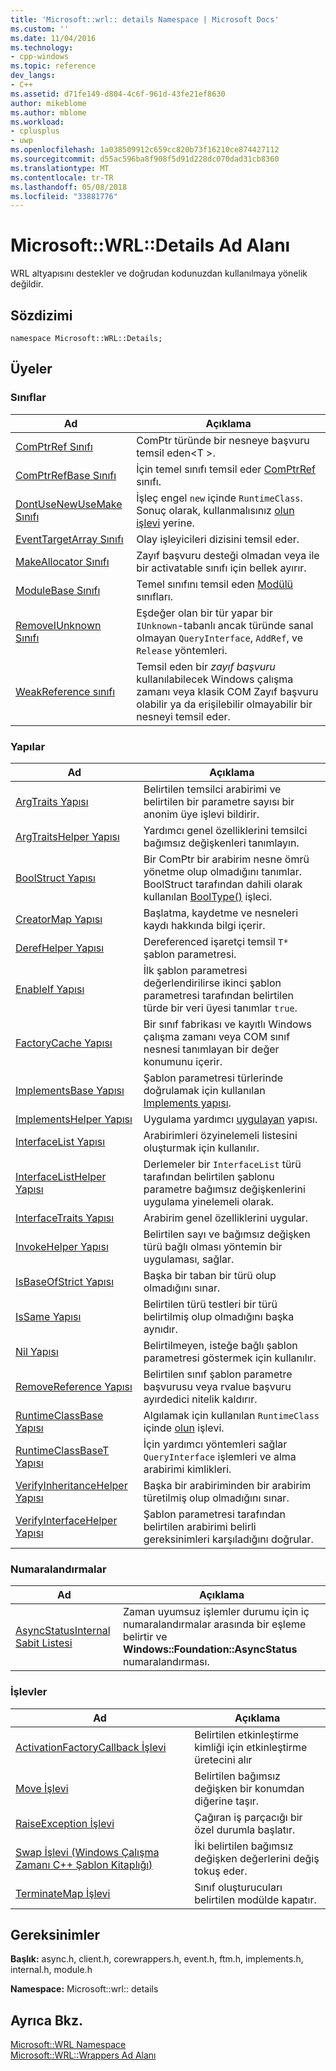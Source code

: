 ```yaml
---
title: 'Microsoft::wrl:: details Namespace | Microsoft Docs'
ms.custom: ''
ms.date: 11/04/2016
ms.technology:
- cpp-windows
ms.topic: reference
dev_langs:
- C++
ms.assetid: d71fe149-d804-4c6f-961d-43fe21ef8630
author: mikeblome
ms.author: mblome
ms.workload:
- cplusplus
- uwp
ms.openlocfilehash: 1a038509912c659cc820b73f16210ce874427112
ms.sourcegitcommit: d55ac596ba8f908f5d91d228dc070dad31cb8360
ms.translationtype: MT
ms.contentlocale: tr-TR
ms.lasthandoff: 05/08/2018
ms.locfileid: "33881776"
---
```

# <a name="microsoftwrldetails-namespace"></a>Microsoft::WRL::Details Ad Alanı
WRL altyapısını destekler ve doğrudan kodunuzdan kullanılmaya yönelik değildir.  
  
## <a name="syntax"></a>Sözdizimi  
  
```  
namespace Microsoft::WRL::Details;  
```  
  
## <a name="members"></a>Üyeler  
  
### <a name="classes"></a>Sınıflar  
  
|Ad|Açıklama|  
|----------|-----------------|  
|[ComPtrRef Sınıfı](../windows/comptrref-class.md)|ComPtr türünde bir nesneye başvuru temsil eden\<T >.|  
|[ComPtrRefBase Sınıfı](../windows/comptrrefbase-class.md)|İçin temel sınıfı temsil eder [ComPtrRef](../windows/comptrref-class.md) sınıfı.|  
|[DontUseNewUseMake Sınıfı](../windows/dontusenewusemake-class.md)|İşleç engel `new` içinde `RuntimeClass`. Sonuç olarak, kullanmalısınız [olun işlevi](../windows/make-function.md) yerine.|  
|[EventTargetArray Sınıfı](../windows/eventtargetarray-class.md)|Olay işleyicileri dizisini temsil eder.|  
|[MakeAllocator Sınıfı](../windows/makeallocator-class.md)|Zayıf başvuru desteği olmadan veya ile bir activatable sınıfı için bellek ayırır.|  
|[ModuleBase Sınıfı](../windows/modulebase-class.md)|Temel sınıfını temsil eden [Modülü](../windows/module-class.md) sınıfları.|  
|[RemoveIUnknown Sınıfı](../windows/removeiunknown-class.md)|Eşdeğer olan bir tür yapar bir `IUnknown`-tabanlı ancak türünde sanal olmayan `QueryInterface`, `AddRef`, ve `Release` yöntemleri.|  
|[WeakReference sınıfı](../windows/weakreference-class1.md)|Temsil eden bir *zayıf başvuru* kullanılabilecek Windows çalışma zamanı veya klasik COM Zayıf başvuru olabilir ya da erişilebilir olmayabilir bir nesneyi temsil eder.|  
  
### <a name="structures"></a>Yapılar  
  
|Ad|Açıklama|  
|----------|-----------------|  
|[ArgTraits Yapısı](../windows/argtraits-structure.md)|Belirtilen temsilci arabirimi ve belirtilen bir parametre sayısı bir anonim üye işlevi bildirir.|  
|[ArgTraitsHelper Yapısı](../windows/argtraitshelper-structure.md)|Yardımcı genel özelliklerini temsilci bağımsız değişkenleri tanımlayın.|  
|[BoolStruct Yapısı](../windows/boolstruct-structure.md)|Bir ComPtr bir arabirim nesne ömrü yönetme olup olmadığını tanımlar. BoolStruct tarafından dahili olarak kullanılan [BoolType()](../windows/comptr-operator-microsoft-wrl-details-booltype-operator.md) işleci.|  
|[CreatorMap Yapısı](../windows/creatormap-structure.md)|Başlatma, kaydetme ve nesneleri kaydı hakkında bilgi içerir.|  
|[DerefHelper Yapısı](../windows/derefhelper-structure.md)|Dereferenced işaretçi temsil `T*` şablon parametresi.|  
|[EnableIf Yapısı](../windows/enableif-structure.md)|İlk şablon parametresi değerlendirilirse ikinci şablon parametresi tarafından belirtilen türde bir veri üyesi tanımlar `true`.|  
|[FactoryCache Yapısı](../windows/factorycache-structure.md)|Bir sınıf fabrikası ve kayıtlı Windows çalışma zamanı veya COM sınıf nesnesi tanımlayan bir değer konumunu içerir.|  
|[ImplementsBase Yapısı](../windows/implementsbase-structure.md)|Şablon parametresi türlerinde doğrulamak için kullanılan [Implements yapısı](../windows/implements-structure.md).|  
|[ImplementsHelper Yapısı](../windows/implementshelper-structure.md)|Uygulama yardımcı [uygulayan](../windows/implements-structure.md) yapısı.|  
|[InterfaceList Yapısı](../windows/interfacelist-structure.md)|Arabirimleri özyinelemeli listesini oluşturmak için kullanılır.|  
|[InterfaceListHelper Yapısı](../windows/interfacelisthelper-structure.md)|Derlemeler bir `InterfaceList` türü tarafından belirtilen şablonu parametre bağımsız değişkenlerini uygulama yinelemeli olarak.|  
|[InterfaceTraits Yapısı](../windows/interfacetraits-structure.md)|Arabirim genel özelliklerini uygular.|  
|[InvokeHelper Yapısı](../windows/invokehelper-structure.md)|Belirtilen sayı ve bağımsız değişken türü bağlı olması yöntemin bir uygulaması, sağlar.|  
|[IsBaseOfStrict Yapısı](../windows/isbaseofstrict-structure.md)|Başka bir taban bir türü olup olmadığını sınar.|  
|[IsSame Yapısı](../windows/issame-structure.md)|Belirtilen türü testleri bir türü belirtilmiş olup olmadığını başka aynıdır.|  
|[Nil Yapısı](../windows/nil-structure.md)|Belirtilmeyen, isteğe bağlı şablon parametresi göstermek için kullanılır.|  
|[RemoveReference Yapısı](../windows/removereference-structure.md)|Belirtilen sınıf şablon parametre başvurusu veya rvalue başvuru ayırdedici nitelik kaldırır.|  
|[RuntimeClassBase Yapısı](../windows/runtimeclassbase-structure.md)|Algılamak için kullanılan `RuntimeClass` içinde [olun](../windows/make-function.md) işlevi.|  
|[RuntimeClassBaseT Yapısı](../windows/runtimeclassbaset-structure.md)|İçin yardımcı yöntemleri sağlar `QueryInterface` işlemleri ve alma arabirimi kimlikleri.|  
|[VerifyInheritanceHelper Yapısı](../windows/verifyinheritancehelper-structure.md)|Başka bir arabiriminden bir arabirim türetilmiş olup olmadığını sınar.|  
|[VerifyInterfaceHelper Yapısı](../windows/verifyinterfacehelper-structure.md)|Şablon parametresi tarafından belirtilen arabirimi belirli gereksinimleri karşıladığını doğrular.|  
  
### <a name="enumerations"></a>Numaralandırmalar  
  
|Ad|Açıklama|  
|----------|-----------------|  
|[AsyncStatusInternal Sabit Listesi](../windows/asyncstatusinternal-enumeration.md)|Zaman uyumsuz işlemler durumu için iç numaralandırmalar arasında bir eşleme belirtir ve **Windows::Foundation::AsyncStatus** numaralandırması.|  
  
### <a name="functions"></a>İşlevler  
  
|Ad|Açıklama|  
|----------|-----------------|  
|[ActivationFactoryCallback İşlevi](../windows/activationfactorycallback-function.md)|Belirtilen etkinleştirme kimliği için etkinleştirme üretecini alır|  
|[Move İşlevi](../windows/move-function.md)|Belirtilen bağımsız değişken bir konumdan diğerine taşır.|  
|[RaiseException İşlevi](../windows/raiseexception-function.md)|Çağıran iş parçacığı bir özel durumla başlatır.|  
|[Swap İşlevi (Windows Çalışma Zamanı C++ Şablon Kitaplığı)](../windows/swap-function-windows-runtime-cpp-template-library.md)|İki belirtilen bağımsız değişken değerlerini değiş tokuş eder.|  
|[TerminateMap İşlevi](../windows/terminatemap-function.md)|Sınıf oluşturucuları belirtilen modülde kapatır.|  
  
## <a name="requirements"></a>Gereksinimler  
 **Başlık:** async.h, client.h, corewrappers.h, event.h, ftm.h, implements.h, internal.h, module.h  
  
 **Namespace:** Microsoft::wrl:: details  
  
## <a name="see-also"></a>Ayrıca Bkz.  
 [Microsoft::WRL Namespace](../windows/microsoft-wrl-namespace.md)   
 [Microsoft::WRL::Wrappers Ad Alanı](../windows/microsoft-wrl-wrappers-namespace.md)